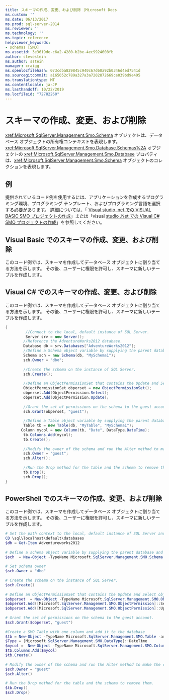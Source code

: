 ```yaml
---
title: スキーマの作成、変更、および削除 |Microsoft Docs
ms.custom: ''
ms.date: 06/13/2017
ms.prod: sql-server-2014
ms.reviewer: ''
ms.technology: ''
ms.topic: reference
helpviewer_keywords:
- schemas [SMO]
ms.assetid: 3e3619de-c6a2-4280-b2be-4ec9924608fb
author: stevestein
ms.author: sstein
manager: craigg
ms.openlocfilehash: 073cdba829845c940c67d60a92b0346d4ed7541d
ms.sourcegitcommit: a165052c789a327a3a7202872669ce039bd9e495
ms.translationtype: MT
ms.contentlocale: ja-JP
ms.lasthandoff: 10/22/2019
ms.locfileid: "72782260"
---
```

# <a name="creating-altering-and-removing-schemas"></a>スキーマの作成、変更、および削除
  <xref:Microsoft.SqlServer.Management.Smo.Schema> オブジェクトは、データベース オブジェクトの所有権コンテキストを表現します。 <xref:Microsoft.SqlServer.Management.Smo.Database.Schemas%2A> オブジェクトの <xref:Microsoft.SqlServer.Management.Smo.Database> プロパティは、<xref:Microsoft.SqlServer.Management.Smo.Schema> オブジェクトのコレクションを表現します。  
  
## <a name="example"></a>例  
 提供されているコード例を使用するには、アプリケーションを作成するプログラミング環境、プログラミング テンプレート、およびプログラミング言語を選択する必要があります。 詳細については、「 [Visual studio .net での VISUAL BASIC SMO プロジェクトの作成](../../../database-engine/dev-guide/create-a-visual-basic-smo-project-in-visual-studio-net.md)」または「visual [studio .Net での Visual C&#35; SMO プロジェクトの作成](../how-to-create-a-visual-csharp-smo-project-in-visual-studio-net.md)」を参照してください。  
  
## <a name="creating-altering-and-removing-a-schema-in-visual-basic"></a>Visual Basic でのスキーマの作成、変更、および削除  
 このコード例では、スキーマを作成してデータベース オブジェクトに割り当てる方法を示します。 その後、ユーザーに権限を許可し、スキーマに新しいテーブルを作成します。  
  
<!-- TODO: review snippet reference  [!CODE [SMO How to#SMO_VBSchemas1](SMO How to#SMO_VBSchemas1)]  -->  
  
## <a name="creating-altering-and-removing-a-schema-in-visual-c"></a>Visual C# でのスキーマの作成、変更、および削除  
 このコード例では、スキーマを作成してデータベース オブジェクトに割り当てる方法を示します。 その後、ユーザーに権限を許可し、スキーマに新しいテーブルを作成します。  
  
```csharp
{  
         //Connect to the local, default instance of SQL Server.   
         Server srv = new Server();   
        //Reference the AdventureWorks2012 database.   
        Database db = srv.Databases["AdventureWorks2012"];   
        //Define a Schema object variable by supplying the parent database and name arguments in the constructor.   
        Schema sch = new Schema(db, "MySchema1");   
        sch.Owner = "dbo";   
  
        //Create the schema on the instance of SQL Server.   
        sch.Create();   
  
        //Define an ObjectPermissionSet that contains the Update and Select object permissions.   
        ObjectPermissionSet obperset = new ObjectPermissionSet();   
        obperset.Add(ObjectPermission.Select);   
        obperset.Add(ObjectPermission.Update);   
  
        //Grant the set of permissions on the schema to the guest account.   
        sch.Grant(obperset, "guest");   
  
        //Define a Table object variable by supplying the parent database, name and schema arguments in the constructor.   
        Table tb = new Table(db, "MyTable", "MySchema1");   
       Column mycol = new Column(tb, "Date", DataType.DateTime);   
        tb.Columns.Add(mycol);   
        tb.Create();   
  
        //Modify the owner of the schema and run the Alter method to make the change on the instance of SQL Server.   
        sch.Owner = "guest";   
        sch.Alter();   
  
        //Run the Drop method for the table and the schema to remove them.   
        tb.Drop();   
        sch.Drop();   
}  
```  
  
## <a name="creating-altering-and-removing-a-schema-in-powershell"></a>PowerShell でのスキーマの作成、変更、および削除  
 このコード例では、スキーマを作成してデータベース オブジェクトに割り当てる方法を示します。 その後、ユーザーに権限を許可し、スキーマに新しいテーブルを作成します。  
  
```powershell
# Set the path context to the local, default instance of SQL Server and get a reference to AdventureWorks2012  
CD \sql\localhost\default\databases  
$db = Get-Item Adventureworks2012  
  
# Define a schema object variable by supplying the parent database and name arguments in the constructor.
$sch  = New-Object -TypeName Microsoft.SqlServer.Management.SMO.Schema -argumentlist $db, "MySchema1"  
  
# Set schema owner  
$sch.Owner = "dbo"
  
# Create the schema on the instance of SQL Server.
$sch.Create()  
  
# Define an ObjectPermissionSet that contains the Update and Select object permissions.
$obperset  = New-Object -TypeName Microsoft.SqlServer.Management.SMO.ObjectPermissionSet  
$obperset.Add([Microsoft.SqlServer.Management.SMO.ObjectPermission]::Select)  
$obperset.Add([Microsoft.SqlServer.Management.SMO.ObjectPermission]::Update)  
  
# Grant the set of permissions on the schema to the guest account.
$sch.Grant($obperset, "guest")  
  
#Create a SMO Table with one column and add it to the database  
$tb = New-Object -TypeName Microsoft.SqlServer.Management.SMO.Table -argumentlist $db, "MyTable", "MySchema1"  
$Type = [Microsoft.SqlServer.Management.SMO.DataType]::DateTime  
$mycol =  New-Object -TypeName Microsoft.SqlServer.Management.SMO.Column -argumentlist $tb,"Date", $Type  
$tb.Columns.Add($mycol)  
$tb.Create()
  
# Modify the owner of the schema and run the Alter method to make the change on the instance of SQL Server.
$sch.Owner = "guest"  
$sch.Alter()  
  
# Run the Drop method for the table and the schema to remove them.
$tb.Drop()  
$sch.Drop()  
```
